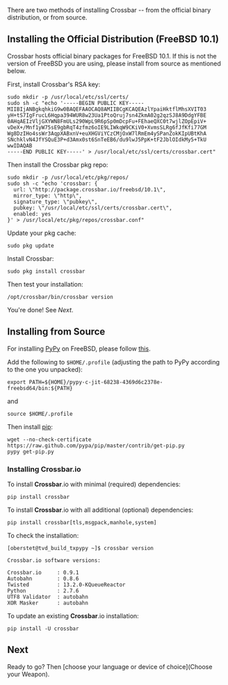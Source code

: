 There are two methods of installing Crossbar -- from the official binary distribution, or from source.

## Installing the Official Distribution (FreeBSD 10.1)

Crossbar hosts official binary packages for FreeBSD 10.1.
If this is not the version of FreeBSD you are using, please install from source as mentioned below.

First, install Crossbar's RSA key:

```console
sudo mkdir -p /usr/local/etc/ssl/certs/
sudo sh -c "echo '-----BEGIN PUBLIC KEY-----
MIIBIjANBgkqhkiG9w0BAQEFAAOCAQ8AMIIBCgKCAQEAzlYpaiHktflMhsXVIT03
yH+tS7IgFrucL6Hqpa394WUR8w23Ua1PtoQruj7sn4ZkmA02g2qzSJ8A9DdgYFBE
0AHqAEIzVljGXYWN8FmULs290WpL9R6pSp0mDcpFu+FEhaeQXC0t7wjlZOpEpiV+
vDeX+/Mnf1yW75sE9gbRqT4zfmz6oIE9LIWkqW9CKiV0+XvmsSLRg6fJfKfi77GM
Wg8DzIHo4ssWr3AqpXABxnV+euXHGViYCzCMjOxW7lRmEm4ySPanZokKIpUBtKhA
SNchklvN4JfYSQuE3P+d3Amx0st6SnTeEB6/du9lwJ5PpK+tF2JblOIdkMy5+TkU
wwIDAQAB
-----END PUBLIC KEY-----' > /usr/local/etc/ssl/certs/crossbar.cert"
```

Then install the Crossbar pkg repo:

```console
sudo mkdir -p /usr/local/etc/pkg/repos/
sudo sh -c "echo 'crossbar: {
  url: \"http://package.crossbar.io/freebsd/10.1\",
  mirror_type: \"http\",
  signature_type: \"pubkey\",
  pubkey: \"/usr/local/etc/ssl/certs/crossbar.cert\",
  enabled: yes
}' > /usr/local/etc/pkg/repos/crossbar.conf"
```

Update your pkg cache:

```console
sudo pkg update
```

Install Crossbar:

```console
sudo pkg install crossbar
```

Then test your installation:

```console
/opt/crossbar/bin/crossbar version
```

You're done! See _Next_.


## Installing from Source

For installing [PyPy](http://pypy.org/) on FreeBSD, please follow [this](http://tavendo.com/blog/post/pypy-on-freebsd-nightlies/).

Add the following to `$HOME/.profile` (adjusting the path to PyPy according to the one you unpacked):

```
export PATH=${HOME}/pypy-c-jit-68238-4369d6c2378e-freebsd64/bin:${PATH}
```

and

```
source $HOME/.profile
```

Then install [pip](http://pip.readthedocs.org/en/latest/installing.html):

```
wget --no-check-certificate https://raw.github.com/pypa/pip/master/contrib/get-pip.py
pypy get-pip.py
```

### Installing Crossbar.io

To install **Crossbar**.io with minimal (required) dependencies:

```console
pip install crossbar
```

To install **Crossbar**.io with all additional (optional) dependencies:

```console
pip install crossbar[tls,msgpack,manhole,system]
```

To check the installation:

```console
[oberstet@tvd_build_txpypy ~]$ crossbar version

Crossbar.io software versions:

Crossbar.io     : 0.9.1
Autobahn        : 0.8.6
Twisted         : 13.2.0-KQueueReactor
Python          : 2.7.6
UTF8 Validator  : autobahn
XOR Masker      : autobahn
```

To update an existing **Crossbar**.io installation:

```
pip install -U crossbar
```

## Next

Ready to go? Then [choose your language or device of choice](Choose your Weapon).
